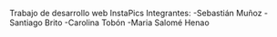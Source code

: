 Trabajo de desarrollo web InstaPics
Integrantes:
-Sebastián Muñoz
-Santiago Brito
-Carolina Tobón
-Maria Salomé Henao
